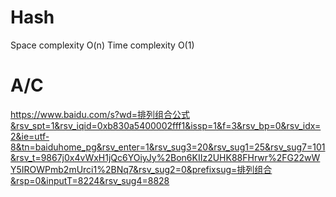 # Hash

Space complexity O(n)
Time complexity O(1)

# A/C

https://www.baidu.com/s?wd=排列组合公式&rsv_spt=1&rsv_iqid=0xb830a5400002fff1&issp=1&f=3&rsv_bp=0&rsv_idx=2&ie=utf-8&tn=baiduhome_pg&rsv_enter=1&rsv_sug3=20&rsv_sug1=25&rsv_sug7=101&rsv_t=9867j0x4vWxH1jQc6YOiyJy%2Bon6KIIz2UHK88FHrwr%2FG22wWY5IROWPmb2mUrci1%2BNq7&rsv_sug2=0&prefixsug=排列组合&rsp=0&inputT=8224&rsv_sug4=8828
